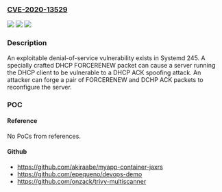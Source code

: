### [CVE-2020-13529](https://cve.mitre.org/cgi-bin/cvename.cgi?name=CVE-2020-13529)
![](https://img.shields.io/static/v1?label=Product&message=Systemd&color=blue)
![](https://img.shields.io/static/v1?label=Version&message=n%2Fa&color=blue)
![](https://img.shields.io/static/v1?label=Vulnerability&message=denial%20of%20service&color=brighgreen)

### Description

An exploitable denial-of-service vulnerability exists in Systemd 245. A specially crafted DHCP FORCERENEW packet can cause a server running the DHCP client to be vulnerable to a DHCP ACK spoofing attack. An attacker can forge a pair of FORCERENEW and DCHP ACK packets to reconfigure the server.

### POC

#### Reference
No PoCs from references.

#### Github
- https://github.com/akiraabe/myapp-container-jaxrs
- https://github.com/epequeno/devops-demo
- https://github.com/onzack/trivy-multiscanner

